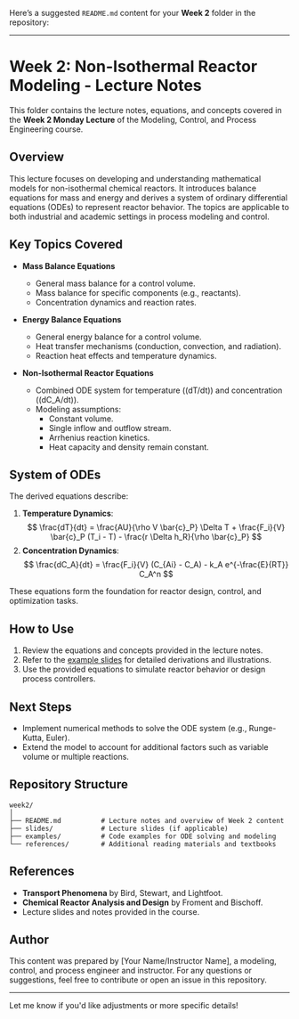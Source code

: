 Here’s a suggested `README.md` content for your **Week 2** folder in the repository:  

---

# Week 2: Non-Isothermal Reactor Modeling - Lecture Notes

This folder contains the lecture notes, equations, and concepts covered in the **Week 2 Monday Lecture** of the Modeling, Control, and Process Engineering course.

## Overview
This lecture focuses on developing and understanding mathematical models for non-isothermal chemical reactors. It introduces balance equations for mass and energy and derives a system of ordinary differential equations (ODEs) to represent reactor behavior. The topics are applicable to both industrial and academic settings in process modeling and control.

## Key Topics Covered
- **Mass Balance Equations**
  - General mass balance for a control volume.
  - Mass balance for specific components (e.g., reactants).
  - Concentration dynamics and reaction rates.

- **Energy Balance Equations**
  - General energy balance for a control volume.
  - Heat transfer mechanisms (conduction, convection, and radiation).
  - Reaction heat effects and temperature dynamics.

- **Non-Isothermal Reactor Equations**
  - Combined ODE system for temperature (\(dT/dt\)) and concentration (\(dC_A/dt\)).
  - Modeling assumptions:
    - Constant volume.
    - Single inflow and outflow stream.
    - Arrhenius reaction kinetics.
    - Heat capacity and density remain constant.

## System of ODEs
The derived equations describe:
1. **Temperature Dynamics**:
$$
\frac{dT}{dt} = \frac{AU}{\rho V \bar{c}_P} \Delta T + \frac{F_i}{V} \bar{c}_P (T_i - T) - \frac{r \Delta h_R}{\rho \bar{c}_P}
$$
2. **Concentration Dynamics**:
   $$
   \frac{dC_A}{dt} = \frac{F_i}{V} (C_{Ai} - C_A) - k_A e^{-\frac{E}{RT}} C_A^n
   $$

These equations form the foundation for reactor design, control, and optimization tasks.

## How to Use
1. Review the equations and concepts provided in the lecture notes.
2. Refer to the [example slides](path-to-uploaded-slides-if-applicable) for detailed derivations and illustrations.
3. Use the provided equations to simulate reactor behavior or design process controllers.

## Next Steps
- Implement numerical methods to solve the ODE system (e.g., Runge-Kutta, Euler).
- Extend the model to account for additional factors such as variable volume or multiple reactions.

## Repository Structure
```
week2/
│
├── README.md          # Lecture notes and overview of Week 2 content
├── slides/            # Lecture slides (if applicable)
├── examples/          # Code examples for ODE solving and modeling
└── references/        # Additional reading materials and textbooks
```

## References
- **Transport Phenomena** by Bird, Stewart, and Lightfoot.
- **Chemical Reactor Analysis and Design** by Froment and Bischoff.
- Lecture slides and notes provided in the course.

## Author
This content was prepared by [Your Name/Instructor Name], a modeling, control, and process engineer and instructor. For any questions or suggestions, feel free to contribute or open an issue in this repository.

---

Let me know if you'd like adjustments or more specific details!

